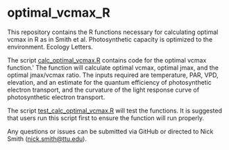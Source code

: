 # optimal_vcmax_R
This repository contains the R functions necessary for calculating optimal vcmax in R as 
in Smith et al. Photosynthetic capacity is optimized to the environment. Ecology Letters.

The script [calc_optimal_vcmax.R](calc_optimal_vcmax.R) contains code for the optimal 
vcmax function.'
The function will calculate optimal vcmax, optimal jmax, and the optimal jmax/vcmax ratio.
The inputs required are temperature, PAR, VPD, elevation, and an estimate for the
quantum efficiency of photosynthetic electron transport, and the curvature of the light
response curve of photosynthetic electron transport.

The script [test_calc_optimal_vcmax.R](test_calc_optimal_vcmax.R) will test the functions.
It is suggested that users run this script first to ensure the function will run properly.

Any questions or issues can be submitted via GitHub or directed to Nick Smith
(nick.smith@ttu.edu).
